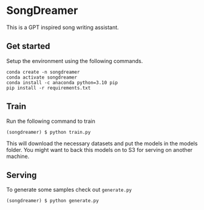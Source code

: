 # SongDreamer

This is a GPT inspired song writing assistant. 

## Get started

Setup the environment using the following commands.

```
conda create -n songdreamer
conda activate songdreamer
conda install -c anaconda python=3.10 pip
pip install -r requirements.txt
```

## Train

Run the following command to train

```
(songdreamer) $ python train.py
```

This will download the necessary datasets and put the models in the models folder. You might want to back this models on to S3 for serving on another machine.

## Serving

To generate some samples check out `generate.py`

```
(songdreamer) $ python generate.py
```

